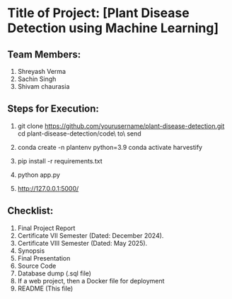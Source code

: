 # Title of Project: [Plant Disease Detection using Machine Learning]

## Team Members:
1. Shreyash Verma
2. Sachin Singh
3. Shivam chaurasia


## Steps for Execution:
1. git clone https://github.com/yourusername/plant-disease-detection.git
cd plant-disease-detection/code\ to\ send

2. conda create -n plantenv python=3.9
conda activate harvestify

3. pip install -r requirements.txt

4. python app.py

5. http://127.0.0.1:5000/


## Checklist:
1. Final Project Report
2. Certificate VII Semester (Dated: December 2024).
3. Certificate VIII Semester (Dated: May 2025).
4. Synopsis
5. Final Presentation
6. Source Code
7. Database dump (.sql file)
8. If a web project, then a Docker file for deployment
9. README (This file)
